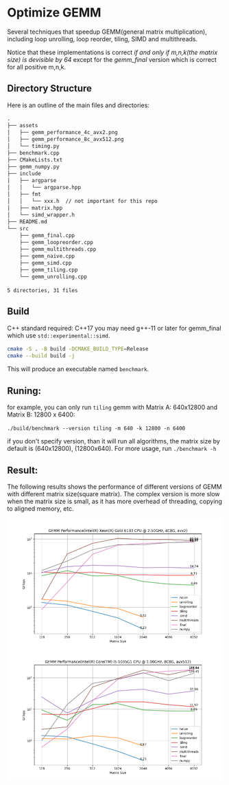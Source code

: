 # Optimize GEMM

Several techniques that speedup GEMM(general matrix multiplication), including loop unrolling, loop reorder, tiling, SIMD and multithreads.

Notice that these implementations is correct *if and only if m,n,k(the matrix size) is devisible by 64* except for the *gemm_final* version which is correct for all positive m,n,k.


## Directory Structure
Here is an outline of the main files and directories:
```ccs
.
├── assets
│   ├── gemm_performance_4c_avx2.png
│   ├── gemm_performance_8c_avx512.png
│   └── timing.py
├── benchmark.cpp
├── CMakeLists.txt
├── gemm_numpy.py
├── include
│   ├── argparse
│   │   └── argparse.hpp
│   ├── fmt
│   │   └── xxx.h  // not important for this repo  
│   ├── matrix.hpp
│   └── simd_wrapper.h
├── README.md
└── src
    ├── gemm_final.cpp
    ├── gemm_loopreorder.cpp
    ├── gemm_multithreads.cpp
    ├── gemm_naive.cpp
    ├── gemm_simd.cpp
    ├── gemm_tiling.cpp
    └── gemm_unrolling.cpp

5 directories, 31 files
```

## Build

C++ standard required: C++17
you may need g++-11 or later for gemm_final which use `std::experimental::simd`.


```bash
cmake -S . -B build -DCMAKE_BUILD_TYPE=Release
cmake --build build -j
```
This will produce an executable named `benchmark`.


## Runing:
for example, you can only run `tiling` gemm with Matrix A: 640x12800 and Matrix B: 12800 x 6400:

`./build/benchmark --version tiling -m 640 -k 12800 -n 6400`

if you don't specify version, than it will run all algorithms, the matrix size by default is (640x12800), (12800x640). For more usage, run `./benchmark -h`


## Result:
The following results shows the performance of different versions of GEMM with different matrix size(square matrix). The complex version is more slow when the matrix size is small, as it has more overhead of threading, copying to aligned memory, etc. 

![result 1](./assets/gemm_performance_4c_avx2.png)
![result 2](./assets/gemm_performance_8c_avx512.png)
